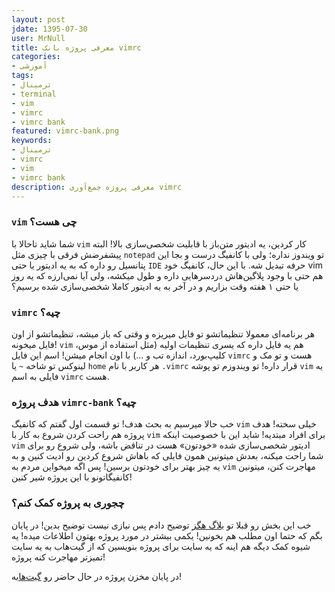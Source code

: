 ```yaml
---    
layout: post
jdate: 1395-07-30
user: MrNull
title: معرفی پروژه بانک vimrc
categories:
- آموزشی
tags:
- ترمینال
- terminal
- vim
- vimrc
- vimrc bank
featured: vimrc-bank.png          
keywords:
- ترمینال
- vimrc
- vim
- vimrc bank
description: معرفی پروژه جمع‌آوری vimrc
---
```


### `vim` چی هست؟
شما شاید تاحالا با `vim` کار کردین، یه ادیتور متن‌باز با قابلیت شخصی‌سازی بالا! البته پیشفرضش فرقی با چیزی مثل `notepad` تو ویندوز نداره؛ ولی با کانفیگ درست و بجا این پتانسیل رو داره که به یه ادیتور یا حتی `IDE` حرفه تبدیل شه. با این حال، کانفیگ خود vim هم حتی با وجود پلاگین‌هاش دردسرهایی داره و طول میکشه، ولی آیا نمی‌ارزه که یه روز یا حتی ۱ هفته وقت بزاریم و در آخر به یه ادیتور کاملا شخصی‌سازی شده برسیم؟

### `vimrc` چیه؟
هر برنامه‌ای معمولا تنظیماتشو تو فایل میریزه و وقتی که باز میشه، تنظیماتشو از اون فایل میخونه! `vim` هم یه فایل داره که یسری تنظیمات اولیه (مثل استفاده از موس، کلیپ‌بورد، اندازه تب و ...) با اون انجام میشن! اسم این فایل `vimrc` هست و تو مک و لینوکس تو شاخه `~` یا `home` هر کاربر با نام `.vimrc` قرار داره! تو ویندوزم تو پوشه `vim` یه فایلی به اسم `vimrc` هست. 

### هدف پروژه `vimrc-bank` چیه؟
خب حالا میرسیم به بحث هدف! تو قسمت اول گفتم که کانفیگ `vim` خیلی سخته! هدف پروژه هم راحت کردن شروع به کار با `vim` برای افراد مبتدیه! شاید این با خصوصیت اینکه `vim` ادیتور شخصی‌سازی شده «خودتون» هست در تناقض باشه، ولی شروع رو برای شما راحت میکنه، بعدش میتونین همون فایلی که باهاش شروع کردین رو ادیت کنین و به یه چیز بهتر برای خودتون برسین! پس اگه میخواین مردم به `vim` مهاجرت کنن، میتونین کانفیگاتونو با این پروژه شیر کنین!

### چجوری به پروژه کمک کنم؟
خب این بخش رو قبلا تو [بلاگ هگز](https://hexlinux.ir/2016/10/06/vimrc-bank/) توضیح دادم پس نیازی نیست توضیح بدین! در پایان بگم که حتما اون مطلب هم بخونین! یکمی بیشتر در مورد پروژه بهتون اطلاعات میده!
یه شیوه کمک دیگه هم اینه که یه سایت برای پروژه بنویسین که از گیت‌هاب به یه سایت تمیزتر مهاجرت کنه پروژه!

در پایان مخزن پروژه در حال حاضر رو [گیت‌هاب](https://github.com/Mr0Null/vimrc-bank)ه!